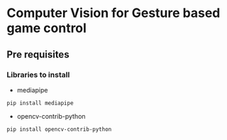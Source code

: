# Computer Vision for Gesture based game control

## Pre requisites
### Libraries to install
- mediapipe
```
pip install mediapipe
```
- opencv-contrib-python
```
pip install opencv-contrib-python
```

